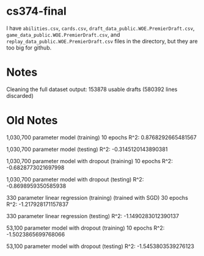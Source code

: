 # cs374-final
I have `abilities.csv`, `cards.csv`, `draft_data_public.WOE.PremierDraft.csv`, `game_data_public.WOE.PremierDraft.csv`, and `replay_data_public.WOE.PremierDraft.csv` files in the directory, but they are too big for github.

# Notes
Cleaning the full dataset output: 153878 usable drafts (580392 lines discarded)

# Old Notes
1,030,700 parameter model (training) 10 epochs
R^2: 0.8768292665481567

1,030,700 parameter model (testing)
R^2: -0.3145120143890381

1,030,700 parameter model with dropout (training) 10 epochs
R^2: -0.6828773021697998

1,030,700 parameter model with dropout (testing)
R^2: -0.8698959350585938

330 parameter linear regression (training) (trained with SGD) 30 epochs
R^2: -1.217928171157837

330 parameter linear regression (testing)
R^2: -1.1490283012390137

53,100 parameter model with dropout (training) 10 epochs
R^2: -1.5023865699768066

53,100 parameter model with dropout (testing)
R^2: -1.5453803539276123